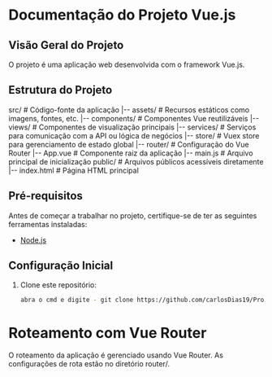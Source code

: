 # Documentação do Projeto Vue.js

## Visão Geral do Projeto

O projeto é uma aplicação web desenvolvida com o framework Vue.js.

## Estrutura do Projeto

  src/ # Código-fonte da aplicação
  |-- assets/ # Recursos estáticos como imagens, fontes, etc.
  |-- components/ # Componentes Vue reutilizáveis
  |-- views/ # Componentes de visualização principais
  |-- services/ # Serviços para comunicação com a API ou lógica de negócios
  |-- store/ # Vuex store para gerenciamento de estado global
  |-- router/ # Configuração do Vue Router
  |-- App.vue # Componente raiz da aplicação
  |-- main.js # Arquivo principal de inicialização
  public/ # Arquivos públicos acessíveis diretamente
  |-- index.html # Página HTML principal


## Pré-requisitos

Antes de começar a trabalhar no projeto, certifique-se de ter as seguintes ferramentas instaladas:

- [Node.js](https://nodejs.org/)

## Configuração Inicial

1. Clone este repositório:

   ```bash
   abra o cmd e digite - git clone https://github.com/carlosDias19/ProjetoIntegrador, cd ProjetoIntegrador, npm install e para rodar o projeto npm run dev e abra o localhost


# Roteamento com Vue Router
  O roteamento da aplicação é gerenciado usando Vue Router. As configurações de rota estão no diretório router/.
